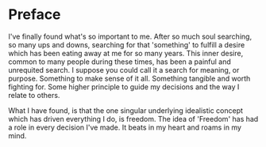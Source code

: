 # Preface

I've finally found what's so important to me. After so much soul searching, so many ups and downs, searching for that 'something' to fulfill a desire which has been eating away at me for so many years. This inner desire, common to many people during these times, has been a painful and unrequited search. I suppose you could call it a search for meaning, or purpose. Something to make sense of it all. Something tangible and worth fighting for. Some higher principle to guide my decisions and the way I relate to others.

What I have found, is that the one singular underlying idealistic concept which has driven everything I do, is freedom. The idea of 'Freedom' has had a role in every decision I've made. It beats in my heart and roams in my mind. 



